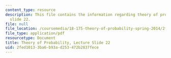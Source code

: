 ```yaml
---
content_type: resource
description: This file contains the information regarding theory of probability, lecture
  slide 22.
file: null
file_location: /coursemedia/18-175-theory-of-probability-spring-2014/2fed10133ba6b93ad253472b2837fece_MIT18_175S14_Lecture22.pdf
file_type: application/pdf
resourcetype: Document
title: Theory of Probability, Lecture Slide 22
uid: 2fed1013-3ba6-b93a-d253-472b2837fece
---
```

